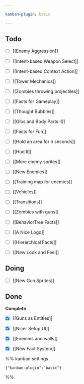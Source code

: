 ```yaml
---

kanban-plugin: basic

---
```


## Todo

- [ ] [[Enemy Aggression]]
- [ ] [[Intent-based Weapon Select]]
- [ ] [[Intent-based Context Action]]
- [ ] [[Tower Mechanics]]
- [ ] [[Zombies throwing projectiles]]
- [ ] [[Facts for Gameplay]]
- [ ] [[Thought Bubbles]]
- [ ] [[Gibs and Body Parts II]]
- [ ] [[Facts for Fun]]
- [ ] [[Hold an area for n seconds]]
- [ ] [[Hud II]]
- [ ] [[More enemy sprites]]
- [ ] [[New Enemies]]
- [ ] [[Training map for enemies]]
- [ ] [[Vehicles]]
- [ ] [[Transitions]]
- [ ] [[Zombies with guns]]
- [ ] [[BehaviorTree Facts]]
- [ ] [[A Nice Logo]]
- [ ] [[Hierarchical Facts]]
- [ ] [[New Look and Feel]]


## Doing

- [ ] [[New Gun Sprites]]


## Done

**Complete**
- [x] [[Guns as Entities]]
- [x] [[Nicer Setup UI]]
- [x] [[Enemies and walls]]
- [x] [[New Fact System]]




%% kanban:settings
```
{"kanban-plugin":"basic"}
```
%%